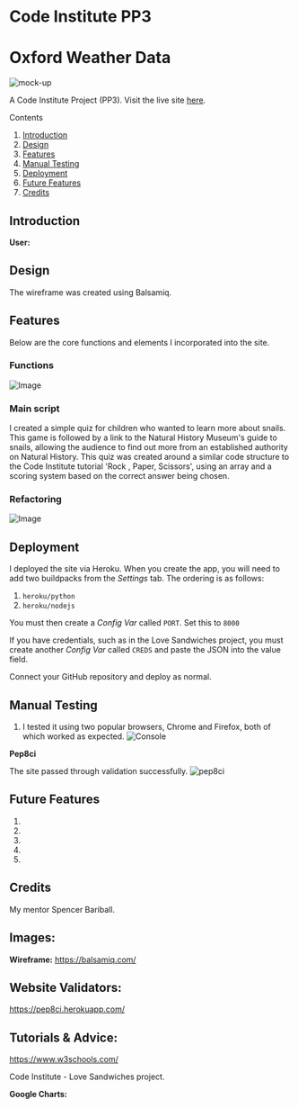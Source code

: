 # Code Institute PP3

# Oxford Weather Data
![mock-up]()

A Code Institute Project (PP3). Visit the live site [here](https://oxfordweatherdata-1a975addda17.herokuapp.com/).

Contents
1. [Introduction](#introduction)
2. [Design](#design)
3. [Features](#features)
4. [Manual Testing](#testing)
6. [Deployment](#deployment)
6. [Future Features](#future)
7. [Credits](#credits) 


## Introduction

**User:**


## Design
The wireframe was created using Balsamiq. 

## Features
Below are the core functions and elements I incorporated into the site.

### Functions

![Image]()


### Main script
I created a simple quiz for children who wanted to learn more about snails. This game is followed by a link to the Natural History Museum's guide to snails, allowing the audience to find out more from an established authority on Natural History. 
This quiz was created around a similar code structure to the Code Institute tutorial 'Rock , Paper, Scissors', using an array and a scoring system based on the correct answer being chosen.

### Refactoring

![Image]() 


## Deployment
I deployed the site via Heroku. 
When you create the app, you will need to add two buildpacks from the _Settings_ tab. The ordering is as follows:

1. `heroku/python`
2. `heroku/nodejs`

You must then create a _Config Var_ called `PORT`. Set this to `8000`

If you have credentials, such as in the Love Sandwiches project, you must create another _Config Var_ called `CREDS` and paste the JSON into the value field.

Connect your GitHub repository and deploy as normal.


## Manual Testing
1. I tested it using two popular browsers, Chrome and Firefox, both of which worked as expected.
![Console]()


**Pep8ci**

The site passed through validation successfully.
![pep8ci](assets/)


## Future Features
1. 
2.  
3. 
4. 
5. 

## Credits
My mentor Spencer Bariball.

## Images:
**Wireframe:**
https://balsamiq.com/

## Website Validators:
https://pep8ci.herokuapp.com/

## Tutorials & Advice:
https://www.w3schools.com/

Code Institute - Love Sandwiches project.

**Google Charts:**
